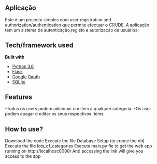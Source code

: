 ## Aplicação
Este é um projecto simples com user registration and authorization/authentication que permite efectuar o CRUDE.
A aplicação tem um sistema de autenticação,registo e autorização de usuários.

## Tech/framework used

<b>Built with</b>
- [Python 3.6](https://www.python.org/downloads/release/python-360/)
- [Flask](http://flask.pocoo.org)
- [Google Oauth](https://developers.google.com/identity/protocols/OAuth2)
- [SQLite](http://www.sqlitetutorial.net/sqlite-python/)



## Features
-Todos os users podem adicionar um item à qualquer categoria.
-Os user podem apagar e editar os seus respectivos Items.



## How to use?
Download the code
Execute the file Database Setup (to create the db)
Execute the file lots_of_categories
Execute main.py fie to get the web app running on http://localhost:8080/ 
And accessing the link will give you access to the app

